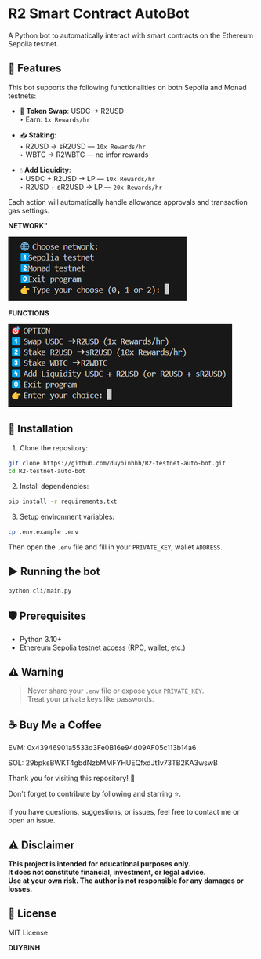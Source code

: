 # R2 Smart Contract AutoBot

A Python bot to automatically interact with smart contracts on the Ethereum Sepolia testnet.

## 🚀 Features

This bot supports the following functionalities on both Sepolia and Monad testnets:

- 🔁 **Token Swap**: USDC → R2USD  
  ‣ Earn: `1x Rewards/hr`

- 📥 **Staking**:  
  ‣ R2USD → sR2USD — `10x Rewards/hr`  
  ‣ WBTC → R2WBTC — no infor rewards

- 💧 **Add Liquidity**:  
  ‣ USDC + R2USD → LP — `10x Rewards/hr`  
  ‣ R2USD + sR2USD → LP — `20x Rewards/hr`

Each action will automatically handle allowance approvals and transaction gas settings.

**NETWORK"**

![alt text](image-1.png)

**FUNCTIONS**

![alt text](image.png)

## 🔧 Installation

1. Clone the repository:

```bash
git clone https://github.com/duybinhhh/R2-testnet-auto-bot.git
cd R2-testnet-auto-bot
```

2. Install dependencies:

```bash
pip install -r requirements.txt
```

3. Setup environment variables:

```bash
cp .env.example .env
```

Then open the `.env` file and fill in your `PRIVATE_KEY`, wallet `ADDRESS`.

## ▶️ Running the bot

```bash
python cli/main.py
```

## 🛡 Prerequisites

- Python 3.10+
- Ethereum Sepolia testnet access (RPC, wallet, etc.)

## ⚠️ Warning

> Never share your `.env` file or expose your `PRIVATE_KEY`.  
> Treat your private keys like passwords.

## ☕ Buy Me a Coffee

EVM: 0x43946901a5533d3Fe0B16e94d09AF05c113b14a6

SOL: 29bpksBWKT4gbdNzbMMFYHUEQfxdJt1v73TB2KA3wswB

Thank you for visiting this repository! 🌟

Don't forget to contribute by following and starring ⭐️.

If you have questions, suggestions, or issues, feel free to contact me or open an issue.

## ⚠️ Disclaimer

**This project is intended for educational purposes only.  
It does **not** constitute financial, investment, or legal advice.  
Use at your own risk. The author is not responsible for any damages or losses.**

## 📄 License

MIT License

**DUYBINH**
